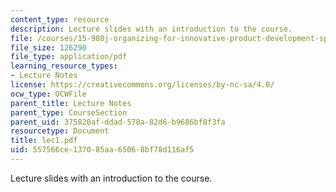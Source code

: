 ```yaml
---
content_type: resource
description: Lecture slides with an introduction to the course.
file: /courses/15-980j-organizing-for-innovative-product-development-spring-2007/557566ce137085aa65068bf78d116af5_lec1.pdf
file_size: 126290
file_type: application/pdf
learning_resource_types:
- Lecture Notes
license: https://creativecommons.org/licenses/by-nc-sa/4.0/
ocw_type: OCWFile
parent_title: Lecture Notes
parent_type: CourseSection
parent_uid: 375820af-ddad-578a-82d6-b9686bf8f3fa
resourcetype: Document
title: lec1.pdf
uid: 557566ce-1370-85aa-6506-8bf78d116af5
---
```

Lecture slides with an introduction to the course.